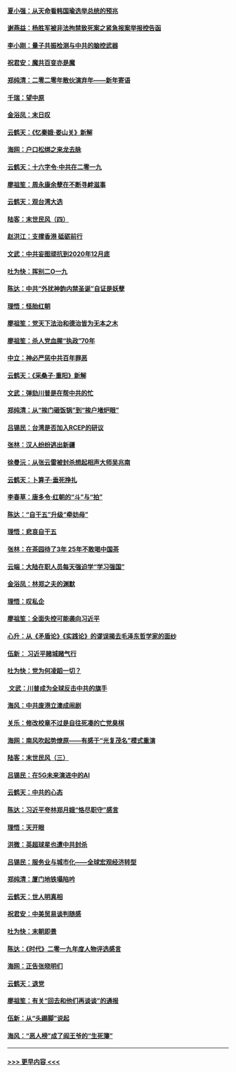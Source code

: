 #### [夏小强：从天命看韩国瑜选举总统的预兆](../pages/nsc993/n11756696.md?t=12312101) 
#### [谢燕益：杨胜军被非法拘禁致死案之紧急报案举报控告函](../pages/nsc993/n11756134.md?t=12312101) 
#### [李小刚：量子共振检测与中共的脑控武器](../pages/nsc993/n11754518.md?t=12312101) 
#### [祝君安：魔共百变亦是魔](../pages/nsc993/n11754469.md?t=12312101) 
#### [郑纯清：二零二零年散伙演弃年——新年寄语](../pages/nsc993/n11754195.md?t=12312101) 
#### [千瑞：望中原](../pages/nsc993/n11754159.md?t=12312101) 
#### [金浴凤：末日叹](../pages/nsc993/n11752359.md?t=12312101) 
#### [云鹤天：《忆秦娥‧娄山关》新解](../pages/nsc993/n11752348.md?t=12312101) 
#### [海网：户口松绑之来龙去脉](../pages/nsc993/n11752328.md?t=12312101) 
#### [云鹤天：十六字令‧中共在二零一九](../pages/nsc993/n11752305.md?t=12312101) 
#### [廖祖笙：周永康余孽在不断寻衅滋事](../pages/nsc993/n11751013.md?t=12312101) 
#### [云鹤天：观台湾大选](../pages/nsc993/n11751007.md?t=12312101) 
#### [陆客：末世民风（四）](../pages/nsc993/n11749203.md?t=12312101) 
#### [赵洪江：支撑香港 砥砺前行](../pages/nsc993/n11748482.md?t=12312101) 
#### [文武：中共妄图顽抗到2020年12月底](../pages/nsc993/n11748446.md?t=12312101) 
#### [吐为快：挥别二O一九](../pages/nsc993/n11748411.md?t=12312101) 
#### [陈达：中共“外扰神韵内禁圣诞”自证是妖孽](../pages/nsc993/n11748226.md?t=12312101) 
#### [理悟：怪胎红朝](../pages/nsc993/n11748206.md?t=12312101) 
#### [廖祖笙：党天下法治和德治皆为无本之木](../pages/nsc993/n11748135.md?t=12312101) 
#### [廖祖笙：杀人党血腥“执政”70年](../pages/nsc993/n11745144.md?t=12312101) 
#### [中立：神必严惩中共百年罪恶](../pages/nsc993/n11744970.md?t=12312101) 
#### [云鹤天：《采桑子‧重阳》新解](../pages/nsc993/n11744948.md?t=12312101) 
#### [文武：弹劾川普是在帮中共的忙](../pages/nsc993/n11744758.md?t=12312101) 
#### [郑纯清：从“挨门砸饭锅”到“挨户堵炉眼”](../pages/nsc993/n11744745.md?t=12312101) 
#### [吕锡民：台湾是否加入RCEP的研议](../pages/nsc993/n11744701.md?t=12312101) 
#### [张林：汉人纷纷逃出新疆](../pages/nsc993/n11743530.md?t=12312101) 
#### [徐曼沅：从张云雷被封杀想起相声大师吴兆南](../pages/nsc993/n11741816.md?t=12312101) 
#### [云鹤天：卜算子‧垂死挣扎](../pages/nsc993/n11739956.md?t=12312101) 
#### [李春草：唐多令‧红朝的“斗”与“拍”](../pages/nsc993/n11739830.md?t=12312101) 
#### [陈达：“自干五”升级“牵妨母”](../pages/nsc993/n11739724.md?t=12312101) 
#### [理悟：悲哀自干五](../pages/nsc993/n11739547.md?t=12312101) 
#### [张林：在茶园待了3年 25年不敢喝中国茶](../pages/nsc993/n11739240.md?t=12312101) 
#### [云端：大陆在职人员每天强迫学“学习强国”](../pages/nsc993/n11738735.md?t=12312101) 
#### [金浴凤：林郑之夫的渊默](../pages/nsc993/n11737735.md?t=12312101) 
#### [理悟：叹私企](../pages/nsc993/n11737715.md?t=12312101) 
#### [廖祖笙：全面失控可能袭向习近平](../pages/nsc993/n11737704.md?t=12312101) 
#### [心升：从《矛盾论》《实践论》的谬误揭去毛泽东哲学家的面纱](../pages/nsc993/n11736962.md?t=12312101) 
#### [伍新： 习近平赌城赌气行](../pages/nsc993/n11736929.md?t=12312101) 
#### [吐为快：党为何凌蹈一切？](../pages/nsc993/n11736915.md?t=12312101) 
#### [ 文武：川普成为全球反击中共的旗手](../pages/nsc993/n11736882.md?t=12312101) 
#### [海风：中共废港立澳成闹剧](../pages/nsc993/n11735857.md?t=12312101) 
#### [关乐：修改校章不过是自往死凑的亡党臭棋](../pages/nsc993/n11735097.md?t=12312101) 
#### [海网：南风吹起势燎原——有感于“光复茂名”模式重演](../pages/nsc993/n11732308.md?t=12312101) 
#### [陆客：末世民风（三）](../pages/nsc993/n11732211.md?t=12312101) 
#### [吕锡民：在5G未来演进中的AI](../pages/nsc993/n11730010.md?t=12312101) 
#### [云鹤天：中共的心态](../pages/nsc993/n11729906.md?t=12312101) 
#### [陈达：习近平夸林郑月娥“恪尽职守”感言](../pages/nsc993/n11729881.md?t=12312101) 
#### [理悟：天开眼](../pages/nsc993/n11729699.md?t=12312101) 
#### [洪微：英超球星也遭中共封杀](../pages/nsc993/n11727243.md?t=12312101) 
#### [吕锡民：服务业与城市化——全球宏观经济转型](../pages/nsc993/n11725845.md?t=12312101) 
#### [郑纯清：厦门地铁塌陷吟](../pages/nsc993/n11725813.md?t=12312101) 
#### [云鹤天：世人明真相](../pages/nsc993/n11725621.md?t=12312101) 
#### [祝君安：中美贸易谈判随感](../pages/nsc993/n11725609.md?t=12312101) 
#### [吐为快：末朝即景](../pages/nsc993/n11723365.md?t=12312101) 
#### [陈达：《时代》二零一九年度人物评选感言](../pages/nsc993/n11723337.md?t=12312101) 
#### [海网：正告张晓明们](../pages/nsc993/n11723228.md?t=12312101) 
#### [云鹤天：退党](../pages/nsc993/n11723056.md?t=12312101) 
#### [廖祖笙：有关“回去和他们再谈谈”的通报](../pages/nsc993/n11722442.md?t=12312101) 
#### [伍新：从“头踢脚”说起](../pages/nsc993/n11722429.md?t=12312101) 
#### [海风：“恶人榜”成了阎王爷的“生死簿”](../pages/nsc993/n11722272.md?t=12312101) 

----
#### [ >>> 更早内容 <<< ](../indexes/nsc993-earlier.md)

